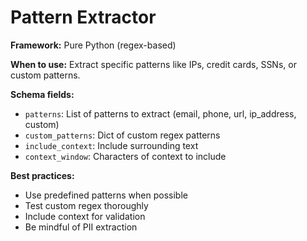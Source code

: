 # Pattern Extractor

**Framework:** Pure Python (regex-based)

**When to use:** Extract specific patterns like IPs, credit cards, SSNs, or custom patterns.

**Schema fields:**
- `patterns`: List of patterns to extract (email, phone, url, ip_address, custom)
- `custom_patterns`: Dict of custom regex patterns
- `include_context`: Include surrounding text
- `context_window`: Characters of context to include

**Best practices:**
- Use predefined patterns when possible
- Test custom regex thoroughly
- Include context for validation
- Be mindful of PII extraction